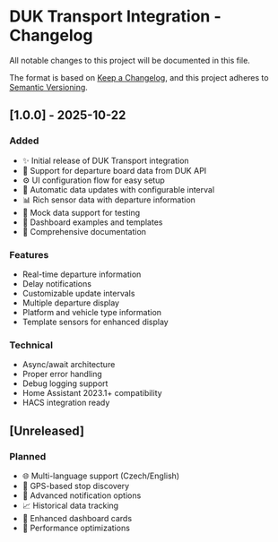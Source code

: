 # DUK Transport Integration - Changelog

All notable changes to this project will be documented in this file.

The format is based on [Keep a Changelog](https://keepachangelog.com/en/1.0.0/),
and this project adheres to [Semantic Versioning](https://semver.org/spec/v2.0.0.html).

## [1.0.0] - 2025-10-22

### Added
- ✨ Initial release of DUK Transport integration
- 🚌 Support for departure board data from DUK API
- ⚙️ UI configuration flow for easy setup
- 🔄 Automatic data updates with configurable interval
- 📊 Rich sensor data with departure information
- 🧪 Mock data support for testing
- 📱 Dashboard examples and templates
- 📖 Comprehensive documentation

### Features
- Real-time departure information
- Delay notifications
- Customizable update intervals
- Multiple departure display
- Platform and vehicle type information
- Template sensors for enhanced display

### Technical
- Async/await architecture
- Proper error handling
- Debug logging support
- Home Assistant 2023.1+ compatibility
- HACS integration ready

## [Unreleased]

### Planned
- 🌐 Multi-language support (Czech/English)
- 📍 GPS-based stop discovery
- 🔔 Advanced notification options
- 📈 Historical data tracking
- 🎨 Enhanced dashboard cards
- 🚀 Performance optimizations